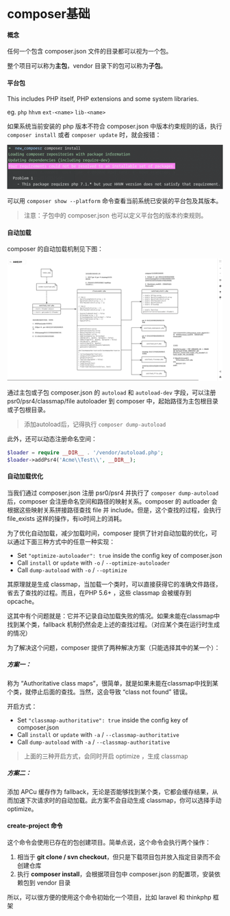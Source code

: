 # composer基础

#### 概念

任何一个包含 composer.json 文件的目录都可以视为一个包。

整个项目可以称为**主包**，vendor 目录下的包可以称为**子包**。

#### 平台包

This includes PHP itself, PHP extensions and some system libraries.

eg.  `php` `hhvm` `ext-<name>` `lib-<name>`

如果系统当前安装的 php 版本不符合 composer.json 中版本约束规则的话，执行 `composer install` 或者 `composer update` 时，就会报错：

![image-20190430144927719](../image/image-20190430144927719.png)

可以用 `composer show --platform` 命令查看当前系统已安装的平台包及其版本。

> 注意：子包中的 composer.json 也可以定义平台包的版本约束规则。

#### 自动加载

composer 的自动加载机制见下图：

![Laravel composer自动加载机制](../image/image-20190430150435226.png)

通过主包或子包 composer.json 的 `autoload` 和 `autoload-dev` 字段，可以注册 psr0/psr4/classmap/file autoloader 到 composer 中，起始路径为主包根目录或子包根目录。

> 添加autoload后，记得执行 `composer dump-autoload`

此外，还可以动态注册命名空间：

```php
$loader = require __DIR__ . '/vendor/autoload.php';
$loader->addPsr4('Acme\\Test\\', __DIR__);
```

#### 自动加载优化

当我们通过 composer.json 注册 psr0/psr4 并执行了 `composer dump-autoload` 后，composer 会注册命名空间和路径的映射关系。composer 的 autloader 会根据这些映射关系拼接路径查找 file 并 include。但是，这个查找的过程，会执行 file_exists 这样的操作，有io时间上的消耗。

为了优化自动加载，减少加载时间，composer 提供了针对自动加载的优化，可以通过下面三种方式中的任意一种实现：

- Set `"optimize-autoloader": true` inside the config key of composer.json
- Call `install` or `update` with `-o` / `--optimize-autoloader`
- Call `dump-autoload` with `-o` / `--optimize`

其原理就是生成 classmap，当加载一个类时，可以直接获得它的准确文件路径，省去了查找的过程。而且，在PHP 5.6+ ，这些 classmap 会被缓存到 opcache。

这其中有个问题就是：它并不记录自动加载失败的情况。如果未能在classmap中找到某个类，fallback 机制仍然会走上述的查找过程。（对应某个类在运行时生成的情况）

为了解决这个问题，composer 提供了两种解决方案（只能选择其中的某一个）：

##### 方案一：

称为 “Authoritative class maps”，很简单，就是如果未能在classmap中找到某个类，就停止后面的查找。当然，这会导致 “class not found” 错误。

开启方式：

- Set `"classmap-authoritative": true` inside the config key of composer.json
- Call `install` or `update` with `-a` / `--classmap-authoritative`
- Call `dump-autoload` with `-a` / `--classmap-authoritative`

> 上面的三种开启方式，会同时开启 optimize ，生成 classmap

##### 方案二：

添加 APCu 缓存作为 fallback，无论是否能够找到某个类，它都会缓存结果，从而加速下次请求时的自动加载。此方案不会自动生成 classmap，你可以选择手动 optimize。

#### create-project 命令

这个命令会使用已存在的包创建项目。简单点说，这个命令会执行两个操作：

1. 相当于 **git clone / svn checkout**，但只是下载项目包并放入指定目录而不会创建仓库
2. 执行 **composer install**，会根据项目包中 composer.json 的配置项，安装依赖包到 vendor 目录

所以，可以很方便的使用这个命令初始化一个项目，比如 laravel 和 thinkphp 框架